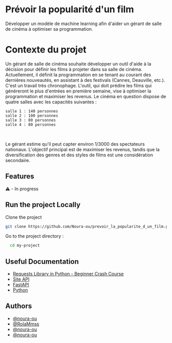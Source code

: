 # Prévoir la popularité d'un film
Développer un modèle de machine learning afin d'aider un gérant de salle de cinéma à optimiser sa programmation.
# Contexte du projet


Un gérant de salle de cinéma souhaite développer un outil d'aide à la décision pour définir les films à projeter dans sa salle de cinéma.  Actuellement, il définit la programmation en se tenant au courant des dernières nouveautés, en assistant à des festivals (Cannes, Deauville, etc.). C'est un travail très chronophage. L'outil, qui doit prédire les films qui généreront le plus d'entrées en première semaine, vise à optimiser la programmation et maximiser les revenus. Le cinéma en question dispose de quatre salles avec les capacités suivantes :

    salle 1 : 140 personnes
    salle 2 : 100 personnes
    salle 3 : 80 personnes
    salle 4 : 80 personnes

​

Le gérant estime qu'il peut capter environ 1/3000 des spectateurs nationaux. L'objectif principal est de maximiser les revenus, tandis que la diversification des genres et des styles de films est une considération secondaire.



## Features
 ⚠️ - In progress


## Run the project Locally

Clone the project

```bash
git clone https://github.com/Noura-ou/prevoir_la_popularite_d_un_film.git
````

Go to the project directory :

```bash
  cd my-project
```


## Useful Documentation

- [Requests Library in Python - Beginner Crash Course](https://www.youtube.com/watch?v=Xi1F2ZMAZ7Q)
- [Site API](https://openweathermap.org/api/hourly-forecast#name5)
- [FastAPI](https://fastapi.tiangolo.com/) 
- [Python](https://docs.python.org/3/)


## Authors

- [@noura-ou](https://github.com/Noura-ou)
- [@RolaMmss](https://github.com/RolaMmss)
- [@noura-ou](https://github.com/Noura-ou)
- [@noura-ou](https://github.com/Noura-ou)

